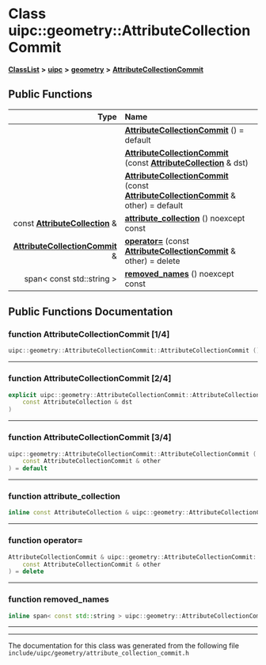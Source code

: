 

# Class uipc::geometry::AttributeCollectionCommit



[**ClassList**](annotated.md) **>** [**uipc**](namespaceuipc.md) **>** [**geometry**](namespaceuipc_1_1geometry.md) **>** [**AttributeCollectionCommit**](classuipc_1_1geometry_1_1_attribute_collection_commit.md)










































## Public Functions

| Type | Name |
| ---: | :--- |
|   | [**AttributeCollectionCommit**](#function-attributecollectioncommit-14) () = default<br> |
|   | [**AttributeCollectionCommit**](#function-attributecollectioncommit-24) (const [**AttributeCollection**](classuipc_1_1geometry_1_1_attribute_collection.md) & dst) <br> |
|   | [**AttributeCollectionCommit**](#function-attributecollectioncommit-34) (const [**AttributeCollectionCommit**](classuipc_1_1geometry_1_1_attribute_collection_commit.md) & other) = default<br> |
|  const [**AttributeCollection**](classuipc_1_1geometry_1_1_attribute_collection.md) & | [**attribute\_collection**](#function-attribute_collection) () noexcept const<br> |
|  [**AttributeCollectionCommit**](classuipc_1_1geometry_1_1_attribute_collection_commit.md) & | [**operator=**](#function-operator) (const [**AttributeCollectionCommit**](classuipc_1_1geometry_1_1_attribute_collection_commit.md) & other) = delete<br> |
|  span&lt; const std::string &gt; | [**removed\_names**](#function-removed_names) () noexcept const<br> |




























## Public Functions Documentation




### function AttributeCollectionCommit [1/4]

```C++
uipc::geometry::AttributeCollectionCommit::AttributeCollectionCommit () = default
```




<hr>



### function AttributeCollectionCommit [2/4]

```C++
explicit uipc::geometry::AttributeCollectionCommit::AttributeCollectionCommit (
    const AttributeCollection & dst
) 
```




<hr>



### function AttributeCollectionCommit [3/4]

```C++
uipc::geometry::AttributeCollectionCommit::AttributeCollectionCommit (
    const AttributeCollectionCommit & other
) = default
```




<hr>



### function attribute\_collection 

```C++
inline const AttributeCollection & uipc::geometry::AttributeCollectionCommit::attribute_collection () noexcept const
```




<hr>



### function operator= 

```C++
AttributeCollectionCommit & uipc::geometry::AttributeCollectionCommit::operator= (
    const AttributeCollectionCommit & other
) = delete
```




<hr>



### function removed\_names 

```C++
inline span< const std::string > uipc::geometry::AttributeCollectionCommit::removed_names () noexcept const
```




<hr>

------------------------------
The documentation for this class was generated from the following file `include/uipc/geometry/attribute_collection_commit.h`

